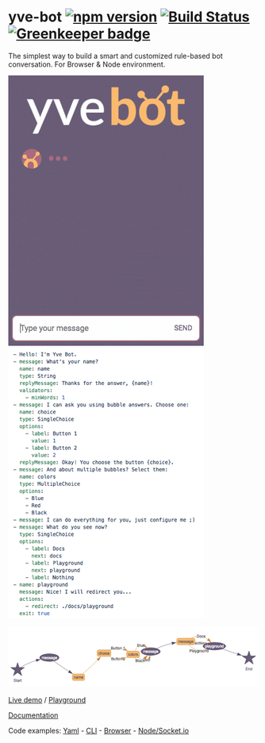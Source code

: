 # yve-bot [![npm version](https://badge.fury.io/js/yve-bot.svg)](https://badge.fury.io/js/yve-bot) [![Build Status](https://travis-ci.org/andersonba/yve-bot.svg?branch=master)](https://travis-ci.org/andersonba/yve-bot) [![Greenkeeper badge](https://badges.greenkeeper.io/andersonba/yve-bot.svg)](https://greenkeeper.io/)

The simplest way to build a smart and customized rule-based bot conversation. For Browser & Node environment.

![Chat example](docs/assets/images/screen.gif) ![Yaml example](docs/assets/images/yaml-screen.png)

![Graph example](docs/assets/images/graph-screen.png)

[Live demo](https://andersonba.github.io/yve-bot) / [Playground](https://andersonba.github.io/yve-bot/docs/playground)

[Documentation](https://andersonba.github.io/yve-bot/docs)

Code examples: [Yaml](examples/chat.yaml) - [CLI](examples/cli) - [Browser](examples/web) - [Node/Socket.io](examples/socket.io)
